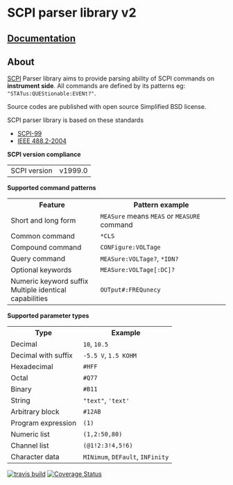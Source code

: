 SCPI parser library v2
===========

[Documentation](http://j123b567.github.io/scpi-parser)
--------

About
--------

[SCPI](http://en.wikipedia.org/wiki/Standard_Commands_for_Programmable_Instruments) Parser library aims to provide parsing ability of SCPI commands on **instrument side**. All commands are defined by its patterns eg: `"STATus:QUEStionable:EVENt?"`.

Source codes are published with open source Simplified BSD license.

SCPI parser library is based on these standards

* [SCPI-99](http://www.ivifoundation.org/docs/scpi-99.pdf)
* [IEEE 488.2-2004](http://dx.doi.org/10.1109/IEEESTD.2004.95390)


**SCPI version compliance**
<table>
<tr><td>SCPI version<td>v1999.0</tr>
</table>


**Supported command patterns**
<table>
<tr><th>Feature<th>Pattern example</tr>
<tr><td>Short and long form<td><code>MEASure</code> means <code>MEAS</code> or <code>MEASURE</code> command</tr>
<tr><td>Common command<td><code>*CLS</code></td>
<tr><td>Compound command<td><code>CONFigure:VOLTage</code><tr>
<tr><td>Query command<td><code>MEASure:VOLTage?</code>, <code>*IDN?</code></tr>
<tr><td>Optional keywords<td><code>MEASure:VOLTage[:DC]?</code></tr>
<tr><td>Numeric keyword suffix<br>Multiple identical capabilities<td><code>OUTput#:FREQunecy</code></tr>
</table>

**Supported parameter types**
<table>
<tr><th>Type<th>Example</tr>
<tr><td>Decimal<td><code>10</code>, <code>10.5</code></tr>
<tr><td>Decimal with suffix<td><code>-5.5 V</code>, <code>1.5 KOHM</code></tr>
<tr><td>Hexadecimal<td><code>#HFF</code></tr>
<tr><td>Octal<td><code>#Q77</code></tr>
<tr><td>Binary<td><code>#B11</code></tr>
<tr><td>String<td><code>"text"</code>, <code>'text'</code></tr>
<tr><td>Arbitrary block<td><code>#12AB</code></tr>
<tr><td>Program expression<td><code>(1)</code></tr>
<tr><td>Numeric list<td><code>(1,2:50,80)</code></tr>
<tr><td>Channel list<td><code>(@1!2:3!4,5!6)</code></tr>
<tr><td>Character data<td><code>MINimum</code>, <code>DEFault</code>, <code>INFinity</code></tr>
</table>


[![travis build](https://travis-ci.org/j123b567/scpi-parser.svg?branch=master)](https://travis-ci.org/j123b567/scpi-parser) [![Coverage Status](https://coveralls.io/repos/j123b567/scpi-parser/badge.svg?branch=master&service=github)](https://coveralls.io/github/j123b567/scpi-parser?branch=master)
